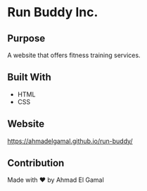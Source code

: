# Run Buddy Inc.

## Purpose
A website that offers fitness training services.

## Built With
* HTML
* CSS

## Website
https://ahmadelgamal.github.io/run-buddy/

## Contribution
Made with ❤️ by Ahmad El Gamal
